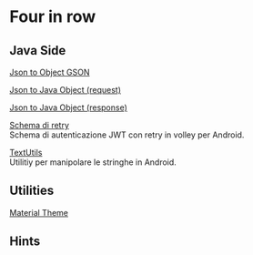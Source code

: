 # Four in row

## Java Side

[Json to Object GSON](https://stackoverflow.com/questions/49562317/convert-java-object-to-jsonobject)

[Json to Java Object (request)](https://stackoverflow.com/questions/5571092/convert-object-to-json-in-android)

[Json to Java Object (response)](https://stackoverflow.com/questions/35210070/converting-jsonobject-to-java-object)

[Schema di retry](https://stackoverflow.com/questions/53958598/get-access-token-from-refresh-token-in-volley)  
Schema di autenticazione JWT con retry in volley per Android.

[TextUtils](https://developer.android.com/reference/android/text/TextUtils.html)  
Utilitiy per manipolare le stringhe in Android.


## Utilities

[Material Theme](https://plugins.jetbrains.com/plugin/8006-material-theme-ui)


## Hints
